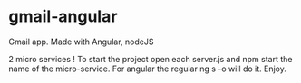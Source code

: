 # gmail-angular
Gmail app. Made with Angular, nodeJS 


2 micro services ! 
To start the project open each server.js and npm start the name of the micro-service.
For angular the regular ng s -o will do it.
Enjoy.
